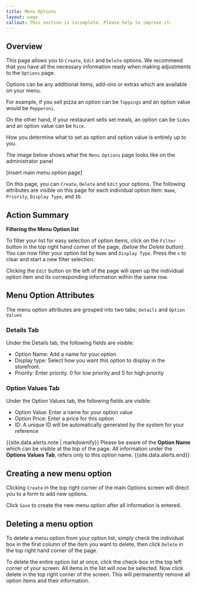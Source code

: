 ```yaml
---
title: Menu Options
layout: page
callout: This section is incomplete. Please help to improve it.
---
```


## Overview

This page allows you to `Create`, `Edit` and `Delete` options. We recommend that you have all the necessary information ready when making adjustments to the `Options` page.

Options can be any additional items, add-ons or extras which are available on your menu. 

For example, if you sell pizza an option can be `Toppings` and an option value would be `Pepperoni`.

On the other hand, if your restaurant sells set meals, an option can be `Sides` and an option value can be `Rice`.

How you determine what to set as option and option value is entirely up to you.

The image below shows what the `Menu Options` page looks like on the administrator panel

[insert main menu option page]
 
On this page, you can `Create`, `Delete` and `Edit` your options. The following attributes are visible on this page for each individual option item: `Name`, `Priority`, `Display Type`, and `ID`.

## Action Summary

**Filtering the Menu Option list**

To filter your list for easy selection of option items, click on the `Filter` button in the top right hand corner of the page, *(below the Delete button)*. You can now filter your option list by `Name` and `Display Type`. Press the `x` to clear and start a new filter selection. 

Clicking the `Edit` button on the left of the page will open up the individual option item and its corresponding information within the same row.

## Menu Option Attributes
The menu option attributes are grouped into two tabs; `Details` and `Option Values`

### Details Tab

Under the Details tab, the following fields are visible:

- Option Name: Add a name for your option
- Display type: Select how you want this option to display in the storefront. 
- Priority: Enter priority. 0 for low priority and 5 for high priority
	 
### Option Values Tab

Under the Option Values tab, the following fields are visible:

- Option Value: Enter a name for your option value
- Option Price: Enter a price for this option
- ID: A unique ID will be automatically generated by the system for your reference

{{site.data.alerts.note | markdownify}} Please be aware of the **Option Name** which can be visible at the top of the page. All information under the **Options Values Tab**, refers only to this option name. {{site.data.alerts.end}}

## Creating a new menu option

Clicking `Create` in the top right corner of the main Options screen will direct you to a form to add new options. 

Click `Save` to create the new menu option after all information is entered.

## Deleting a menu option

To delete a menu option from your option list, simply check the individual box in the first column of the item you want to delete, then click `Delete` in the top right hand corner of the page.
 
To delete the entire option list at once, click the check-box in the top left corner of your screen. All items in the list will now be selected. Now click delete in the top right corner of the screen. This will permanently remove all option items and their information.